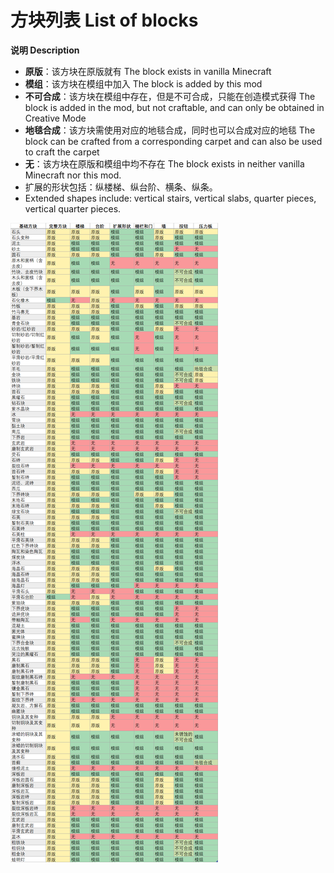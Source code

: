 # 方块列表 List of blocks

**说明 Description**

- **原版**：该方块在原版就有 The block exists in vanilla Minecraft
- **模组**：该方块在模组中加入 The block is added by this mod
- **不可合成**：该方块在模组中存在，但是不可合成，只能在创造模式获得 The block is added in the mod, but not craftable, and can only be obtained in Creative Mode
- **地毯合成**：该方块需使用对应的地毯合成，同时也可以合成对应的地毯 The block can be crafted from a corresponding carpet and can also be used to craft the carpet
- **无**：该方块在原版和模组中均不存在 The block exists in neither vanilla Minecraft nor this mod.
- 扩展的形状包括：纵楼梯、纵台阶、横条、纵条。
- Extended shapes include: vertical stairs, vertical slabs, quarter pieces, vertical quarter pieces.

![方块列表](img.png)